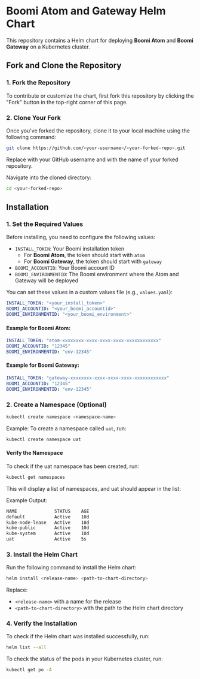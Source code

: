 # Boomi Atom and Gateway Helm Chart

This repository contains a Helm chart for deploying **Boomi Atom** and **Boomi Gateway** on a Kubernetes cluster.

## Fork and Clone the Repository

### 1. Fork the Repository

To contribute or customize the chart, first fork this repository by clicking the "Fork" button in the top-right corner of this page.

### 2. Clone Your Fork

Once you've forked the repository, clone it to your local machine using the following command:

```bash
git clone https://github.com/<your-username>/<your-forked-repo>.git
```
Replace <your-username> with your GitHub username and <your-forked-repo> with the name of your forked repository.

Navigate into the cloned directory:

```bash
cd <your-forked-repo>
```

## Installation

### 1. Set the Required Values

Before installing, you need to configure the following values:
- `INSTALL_TOKEN`: Your Boomi installation token
  - For **Boomi Atom**, the token should start with `atom`
  - For **Boomi Gateway**, the token should start with `gateway`
- `BOOMI_ACCOUNTID`: Your Boomi account ID
- `BOOMI_ENVIRONMENTID`: The Boomi environment where the Atom and Gateway will be deployed

You can set these values in a custom values file (e.g., `values.yaml`):

```yaml
INSTALL_TOKEN: "<your_install_token>"
BOOMI_ACCOUNTID: "<your_boomi_accountid>"
BOOMI_ENVIRONMENTID: "<your_boomi_environment>"
```
#### Example for Boomi Atom:
```yaml
INSTALL_TOKEN: "atom-xxxxxxxx-xxxx-xxxx-xxxx-xxxxxxxxxxxx"
BOOMI_ACCOUNTID: "12345"
BOOMI_ENVIRONMENTID: "env-12345"
```
#### Example for Boomi Gateway:
```yaml
INSTALL_TOKEN: "gateway-xxxxxxxx-xxxx-xxxx-xxxx-xxxxxxxxxxxx"
BOOMI_ACCOUNTID: "12345"
BOOMI_ENVIRONMENTID: "env-12345"
```
### 2. Create a Namespace (Optional)

```bash
kubectl create namespace <namespace-name>
``` 

Example:
To create a namespace called `uat`, run:

```bash
kubectl create namespace uat
```

#### Verify the Namespace

To check if the uat namespace has been created, run:

```bash
kubectl get namespaces
```
This will display a list of namespaces, and uat should appear in the list:

Example Output:
```bash
NAME              STATUS    AGE
default           Active    10d
kube-node-lease   Active    10d
kube-public       Active    10d
kube-system       Active    10d
uat               Active    5s
```
### 3. Install the Helm Chart

Run the following command to install the Helm chart:

```bash
helm install <release-name> <path-to-chart-directory>
```

Replace:
- `<release-name>` with a name for the release
- `<path-to-chart-directory>` with the path to the Helm chart directory

### 4. Verify the Installation

To check if the Helm chart was installed successfully, run:

```bash
helm list --all
```

To check the status of the pods in your Kubernetes cluster, run:

```bash
kubectl get po -A
```